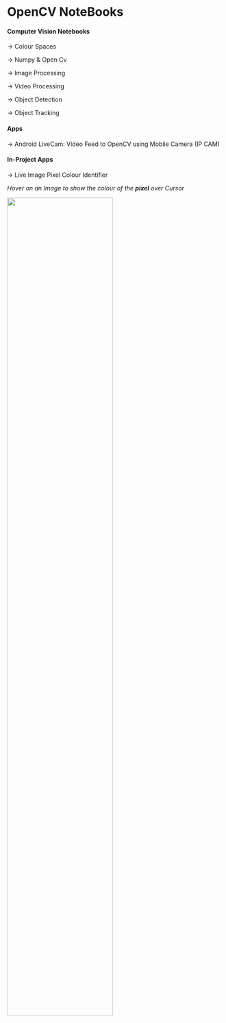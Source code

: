 # OpenCV NoteBooks

#### Computer Vision Notebooks

-> Colour Spaces

-> Numpy & Open Cv

-> Image Processing

-> Video Processing

-> Object Detection

-> Object Tracking

#### Apps

-> Android LiveCam: Video Feed to OpenCV using Mobile Camera (IP CAM)



#### In-Project Apps

-> Live Image Pixel Colour Identifier


   *Hover on an Image to show the colour of the **pixel** over Cursor*
   
   <img src = "gifs/Live Working.gif" height = "70%" width = "70%">
